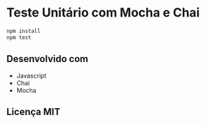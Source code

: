 <h1>Teste Unitário com Mocha e Chai</h1>

```bash
npm install
npm test
```

<h2>Desenvolvido com</h2>
<ul>
    <li>Javascript</li>
    <li>Chai</li>
    <li>Mocha</li>
</ul>

<h2>Licença MIT</h2>
